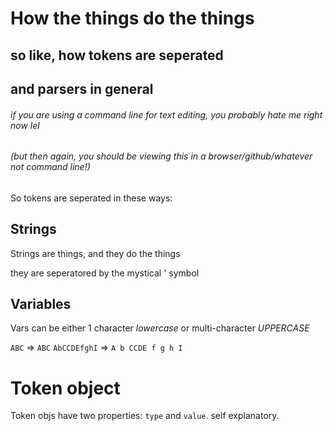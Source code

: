 # How the things do the things

## so like, how tokens are seperated
## and parsers in general

###### if you are using a command line for text editing, you probably hate me right now lel
###### (but then again, you should be viewing this in a browser/github/whatever not command line!)

So tokens are seperated in these ways:

## Strings

Strings are things, and they do the things

they are seperatored by the mystical ' symbol

## Variables

Vars can be either 1 character *lowercase* or multi-character *UPPERCASE*

`ABC` => `ABC`
`AbCCDEfghI` => `A b CCDE f g h I`

# Token object

Token objs have two properties: `type` and `value`. self explanatory.